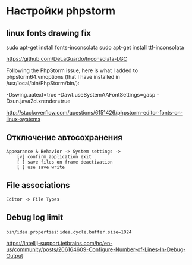 Настройки phpstorm
==================

linux fonts drawing fix
-----------------------

sudo apt-get install fonts-inconsolata
sudo apt-get install ttf-inconsolata

https://github.com/DeLaGuardo/Inconsolata-LGC

Following the PhpStorm issue, here is what I added to phpstorm64.vmoptions (that I have installed in /usr/local/bin/PhpStorm/bin/):

-Dswing.aatext=true
-Dawt.useSystemAAFontSettings=gasp
-Dsun.java2d.xrender=true

http://stackoverflow.com/questions/6151426/phpstorm-editor-fonts-on-linux-systems

Отключение автосохранения
-------------------------

	Appearance & Behavior -> System settings ->
		[v] confirm application exit
		[ ] save files on frame deactivation
		[ ] use save write

## File associations

`Editor -> File Types`

## Debug log limit

`bin/idea.properties`:
`idea.cycle.buffer.size=1024`

https://intellij-support.jetbrains.com/hc/en-us/community/posts/206164609-Configure-Number-of-Lines-In-Debug-Output
